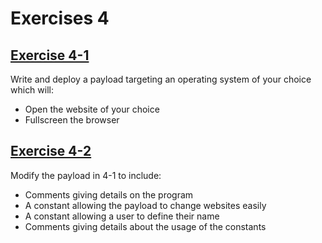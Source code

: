 # Exercises 4
## [Exercise 4-1](https://github.com/shadyenapp/SinkingTheRubberDucky/blob/main/Exercises/Exercise%204/Exercise%204-1.txt)
Write and deploy a payload targeting an operating system of your choice which will:
* Open the website of your choice
* Fullscreen the browser

## [Exercise 4-2](https://github.com/shadyenapp/SinkingTheRubberDucky/blob/main/Exercises/Exercise%204/Exercise%204-2.txt)
Modify the payload in 4-1 to include:
* Comments giving details on the program
* A constant allowing the payload to change websites easily
* A constant allowing a user to define their name
* Comments giving details about the usage of the constants
